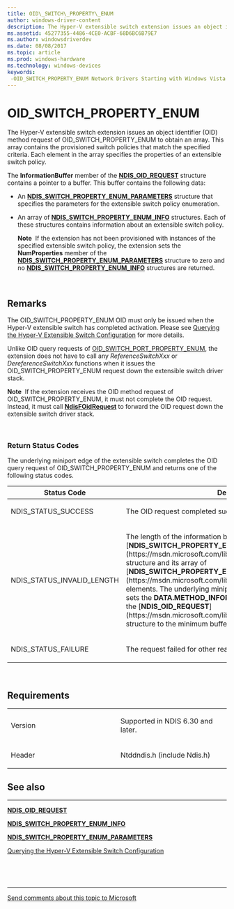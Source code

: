 ```yaml
---
title: OID\_SWITCH\_PROPERTY\_ENUM
author: windows-driver-content
description: The Hyper-V extensible switch extension issues an object identifier (OID) method request of OID\_SWITCH\_PROPERTY\_ENUM to obtain an array.
ms.assetid: 45277355-4486-4CE0-ACBF-68D6BC6B79E7
ms.author: windowsdriverdev
ms.date: 08/08/2017
ms.topic: article
ms.prod: windows-hardware
ms.technology: windows-devices
keywords: 
 -OID_SWITCH_PROPERTY_ENUM Network Drivers Starting with Windows Vista
---
```


# OID\_SWITCH\_PROPERTY\_ENUM


The Hyper-V extensible switch extension issues an object identifier (OID) method request of OID\_SWITCH\_PROPERTY\_ENUM to obtain an array. This array contains the provisioned switch policies that match the specified criteria. Each element in the array specifies the properties of an extensible switch policy.

The **InformationBuffer** member of the [**NDIS\_OID\_REQUEST**](https://msdn.microsoft.com/library/windows/hardware/ff566710) structure contains a pointer to a buffer. This buffer contains the following data:

-   An [**NDIS\_SWITCH\_PROPERTY\_ENUM\_PARAMETERS**](https://msdn.microsoft.com/library/windows/hardware/hh598253) structure that specifies the parameters for the extensible switch policy enumeration.

-   An array of [**NDIS\_SWITCH\_PROPERTY\_ENUM\_INFO**](https://msdn.microsoft.com/library/windows/hardware/hh598250) structures. Each of these structures contains information about an extensible switch policy.

    **Note**  If the extension has not been provisioned with instances of the specified extensible switch policy, the extension sets the **NumProperties** member of the [**NDIS\_SWITCH\_PROPERTY\_ENUM\_PARAMETERS**](https://msdn.microsoft.com/library/windows/hardware/hh598253) structure to zero and no [**NDIS\_SWITCH\_PROPERTY\_ENUM\_INFO**](https://msdn.microsoft.com/library/windows/hardware/hh598250) structures are returned.

     

Remarks
-------

The OID\_SWITCH\_PROPERTY\_ENUM OID must only be issued when the Hyper-V extensible switch has completed activation. Please see [Querying the Hyper-V Extensible Switch Configuration](https://msdn.microsoft.com/library/windows/hardware/hh598293) for more details.

Unlike OID query requests of [OID\_SWITCH\_PORT\_PROPERTY\_ENUM](oid-switch-port-property-enum.md), the extension does not have to call any *ReferenceSwitchXxx* or *DereferenceSwitchXxx* functions when it issues the OID\_SWITCH\_PROPERTY\_ENUM request down the extensible switch driver stack.

**Note**  If the extension receives the OID method request of OID\_SWITCH\_PROPERTY\_ENUM, it must not complete the OID request. Instead, it must call [**NdisFOidRequest**](https://msdn.microsoft.com/library/windows/hardware/ff561830) to forward the OID request down the extensible switch driver stack.

 

### Return Status Codes

The underlying miniport edge of the extensible switch completes the OID query request of OID\_SWITCH\_PROPERTY\_ENUM and returns one of the following status codes.

<table>
<colgroup>
<col width="50%" />
<col width="50%" />
</colgroup>
<thead>
<tr class="header">
<th>Status Code</th>
<th>Description</th>
</tr>
</thead>
<tbody>
<tr class="odd">
<td><p>NDIS_STATUS_SUCCESS</p></td>
<td><p>The OID request completed successfully.</p></td>
</tr>
<tr class="even">
<td><p>NDIS_STATUS_INVALID_LENGTH</p></td>
<td><p>The length of the information buffer is too small to return the [<strong>NDIS_SWITCH_PROPERTY_ENUM_PARAMETERS</strong>](https://msdn.microsoft.com/library/windows/hardware/hh598253) structure and its array of [<strong>NDIS_SWITCH_PROPERTY_ENUM_INFO</strong>](https://msdn.microsoft.com/library/windows/hardware/hh598250) elements. The underlying miniport edge of the extensible switch sets the <strong>DATA.METHOD_INFORMATION.BytesNeeded</strong> member in the [<strong>NDIS_OID_REQUEST</strong>](https://msdn.microsoft.com/library/windows/hardware/ff566710) structure to the minimum buffer size that is required.</p></td>
</tr>
<tr class="odd">
<td><p>NDIS_STATUS_FAILURE</p></td>
<td><p>The request failed for other reasons.</p></td>
</tr>
</tbody>
</table>

 

Requirements
------------

<table>
<colgroup>
<col width="50%" />
<col width="50%" />
</colgroup>
<tbody>
<tr class="odd">
<td><p>Version</p></td>
<td><p>Supported in NDIS 6.30 and later.</p></td>
</tr>
<tr class="even">
<td><p>Header</p></td>
<td>Ntddndis.h (include Ndis.h)</td>
</tr>
</tbody>
</table>

## See also


****
[**NDIS\_OID\_REQUEST**](https://msdn.microsoft.com/library/windows/hardware/ff566710)

[**NDIS\_SWITCH\_PROPERTY\_ENUM\_INFO**](https://msdn.microsoft.com/library/windows/hardware/hh598250)

[**NDIS\_SWITCH\_PROPERTY\_ENUM\_PARAMETERS**](https://msdn.microsoft.com/library/windows/hardware/hh598253)

[Querying the Hyper-V Extensible Switch Configuration](https://msdn.microsoft.com/library/windows/hardware/hh598293)

 

 


--------------------
[Send comments about this topic to Microsoft](mailto:wsddocfb@microsoft.com?subject=Documentation%20feedback%20%5Bnetvista\netvista%5D:%20OID_SWITCH_PROPERTY_ENUM%20%20RELEASE:%20%288/8/2017%29&body=%0A%0APRIVACY%20STATEMENT%0A%0AWe%20use%20your%20feedback%20to%20improve%20the%20documentation.%20We%20don't%20use%20your%20email%20address%20for%20any%20other%20purpose,%20and%20we'll%20remove%20your%20email%20address%20from%20our%20system%20after%20the%20issue%20that%20you're%20reporting%20is%20fixed.%20While%20we're%20working%20to%20fix%20this%20issue,%20we%20might%20send%20you%20an%20email%20message%20to%20ask%20for%20more%20info.%20Later,%20we%20might%20also%20send%20you%20an%20email%20message%20to%20let%20you%20know%20that%20we've%20addressed%20your%20feedback.%0A%0AFor%20more%20info%20about%20Microsoft's%20privacy%20policy,%20see%20http://privacy.microsoft.com/default.aspx. "Send comments about this topic to Microsoft")


